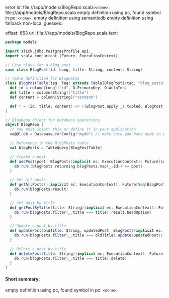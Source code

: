 error id: file://<WORKSPACE>/app/models/BlogRepo.scala:`<none>`.
file://<WORKSPACE>/app/models/BlogRepo.scala
empty definition using pc, found symbol in pc: `<none>`.
empty definition using semanticdb
empty definition using fallback
non-local guesses:

offset: 653
uri: file://<WORKSPACE>/app/models/BlogRepo.scala
text:
```scala
package models

import slick.jdbc.PostgresProfile.api._
import scala.concurrent.{Future, ExecutionContext}

// Case class for a blog post
case class BlogPost(id: Long, title: String, content: String)

// Table definition for BlogPosts
class BlogPostTable(tag: Tag) extends Table[BlogPost](tag, "blog_posts") {
  def id = column[Long]("id", O.PrimaryKey, O.AutoInc)
  def title = column[String]("title")
  def content = column[String]("content")

  def * = (id, title, content) <> ((BlogPost.apply _).tupled, BlogPost.unapply)
}

// BlogRepo object for database operations
object BlogRepo {
  // You must inject this or define it in your application
  va@@l db = Database.forConfig("mydb") // make sure you have mydb in your application.conf

  // Reference to the BlogPosts table
  val blogPosts = TableQuery[BlogPostTable]

  // Create a post
  def addPost(post: BlogPost)(implicit ec: ExecutionContext): Future[Long] = {
    db.run((blogPosts returning blogPosts.map(_.id)) += post)
  }

  // Get all posts
  def getAllPosts()(implicit ec: ExecutionContext): Future[Seq[BlogPost]] = {
    db.run(blogPosts.result)
  }

  // Get post by title
  def getPostByTitle(title: String)(implicit ec: ExecutionContext): Future[Option[BlogPost]] = {
    db.run(blogPosts.filter(_.title === title).result.headOption)
  }

  // Update a post by title
  def updatePost(oldTitle: String, updatedPost: BlogPost)(implicit ec: ExecutionContext): Future[Int] = {
    db.run(blogPosts.filter(_.title === oldTitle).update(updatedPost))
  }

  // Delete a post by title
  def deletePost(title: String)(implicit ec: ExecutionContext): Future[Int] = {
    db.run(blogPosts.filter(_.title === title).delete)
  }
}

```


#### Short summary: 

empty definition using pc, found symbol in pc: `<none>`.